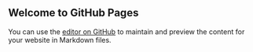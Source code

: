 ## Welcome to GitHub Pages

You can use the [editor on GitHub](https://github.com/hisyamnomercy/BmiCalculatorPHP/edit/gh-pages/index.md) to maintain and preview the content for your website in Markdown files.

<html>

<head>
	<meta charset="utf-8">
	<title>Form</title>
	<style>
	body {
		padding: 20px 20%;
	}
	
	form {
		padding: 10px 20px;
		background-color: #f5f5f5;
		border: solid thin #EEE;
		font-style: Helvetica;
		font-size: 12pt;
	}
	
	.result {
		padding: 10px 20px;
		background-color: #86877a;
		color: #FFF;
		border: solid thin #600;
	}
	</style>
</head>

<body>
	<h1>Get input & display input (Form)</h1>
	<h2>BMI calculator</h2>
	<form methot="get" action=""> Enter your name
		<br>
		<input type="text" name="name" style="background-color: #ffd9e3"  >
		<br> Select your gender 
		<br>
		<select name="sex" style="background-color: #bcd2f7">
			<option value=" "> </option>
			<option value="male">Male</option>
			<option value="female">Female</option>
		</select>
		<br> Height (cm)
		<br>
		<input type="text" name="h" style="background-color: #bcf7da" >
		<br> Weight (kg)
		<br>
		<input type="text" name="w" style="background-color: #f1f7bc">
		<br>
		<input type="submit" name="submit" value="Calculate BMI" style="background-color: #f7d1bc">
		<input type="reset" value="clear" name="reset" style="background-color: #bcf7e2" /> </form>
	<?php
if (isset($_GET['submit']))
{
    $name = $_GET['name'];
    $sex = $_GET['sex'];
    $h = $_GET['h'] / 100;
    $w = $_GET['w'];

    $bmi = $w / ($h * $h);

    echo '<div class="result">';
    echo "<h3>Your BMI result :</h3>";
    echo "Name: $name<br>";
    echo "Gender: $sex<br>";
    echo "Height : $h meter<br>";
    echo "Weight: $w kilogram<br>";
    echo "<hr>your BMI : $bmi";
    echo "<hr>Round off your BMI : " . number_format($bmi);
    echo "<h4>conclusion:</h4>";

    if ($bmi < 15.5)
    {
        echo "N/A";
    }
    elseif ($bmi < 18.5)
    {
        echo "Underweight";
    }
    elseif ($bmi < 25)
    {
        echo "Normal weight";
    }
    elseif ($bmi < 30)
    {
        echo "Overweight";
    }
    elseif ($bmi < 40)
    {
        echo "Obese";
    }
    else
    {
        echo "N/A";
    }

    echo '</div>';
}
?>
</body>

</html>
